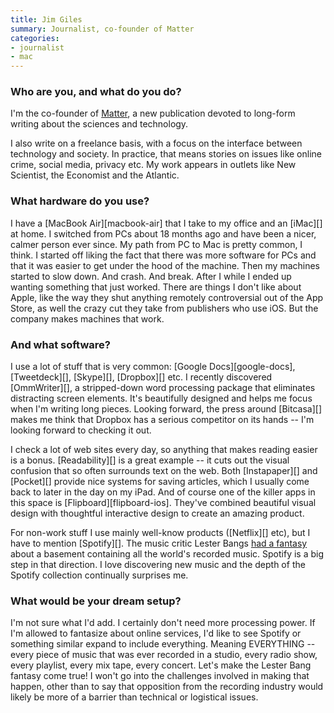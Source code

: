 ```yaml
---
title: Jim Giles
summary: Journalist, co-founder of Matter
categories:
- journalist
- mac
---
```


### Who are you, and what do you do?

I'm the co-founder of [Matter](http://readmatter.com/ "Future journalism."), a new publication devoted to long-form writing about the sciences and technology.

I also write on a freelance basis, with a focus on the interface between technology and society. In practice, that means stories on issues like online crime, social media, privacy etc. My work appears in outlets like New Scientist, the Economist and the Atlantic.

### What hardware do you use?

I have a [MacBook Air][macbook-air] that I take to my office and an [iMac][] at home. I switched from PCs about 18 months ago and have been a nicer, calmer person ever since. My path from PC to Mac is pretty common, I think. I started off liking the fact that there was more software for PCs and that it was easier to get under the hood of the machine. Then my machines started to slow down. And crash. And break. After I while I ended up wanting something that just worked. There are things I don't like about Apple, like the way they shut anything remotely controversial out of the App Store, as well the crazy cut they take from publishers who use iOS. But the company makes machines that work.

### And what software?

I use a lot of stuff that is very common: [Google Docs][google-docs], [Tweetdeck][], [Skype][], [Dropbox][] etc. I recently discovered [OmmWriter][], a stripped-down word processing package that eliminates distracting screen elements. It's beautifully designed and helps me focus when I'm writing long pieces. Looking forward, the press around [Bitcasa][] makes me think that Dropbox has a serious competitor on its hands -- I'm looking forward to checking it out.

I check a lot of web sites every day, so anything that makes reading easier is a bonus. [Readability][] is a great example -- it cuts out the visual confusion that so often surrounds text on the web. Both [Instapaper][] and [Pocket][] provide nice systems for saving articles, which I usually come back to later in the day on my iPad. And of course one of the killer apps in this space is [Flipboard][flipboard-ios]. They've combined beautiful visual design with thoughtful interactive design to create an amazing product.

For non-work stuff I use mainly well-know products ([Netflix][] etc), but I have to mention [Spotify][]. The music critic Lester Bangs [had a fantasy](http://www.slate.com/articles/arts/music_box/2011/04/lester_bangs_basement.html "A Slate article about a basement full of all the music in the world.") about a basement containing all the world's recorded music. Spotify is a big step in that direction. I love discovering new music and the depth of the Spotify collection continually surprises me.

### What would be your dream setup?

I'm not sure what I'd add. I certainly don't need more processing power. If I'm allowed to fantasize about online services, I'd like to see Spotify or something similar expand to include everything. Meaning EVERYTHING -- every piece of music that was ever recorded in a studio, every radio show, every playlist, every mix tape, every concert. Let's make the Lester Bang fantasy come true! I won't go into the challenges involved in making that happen, other than to say that opposition from the recording industry would likely be more of a barrier than technical or logistical issues.